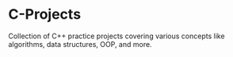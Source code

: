 # C-Projects
Collection of  C++ practice projects covering various concepts like algorithms, data structures, OOP, and more.
